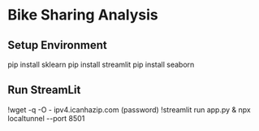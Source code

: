 # Bike Sharing Analysis

## Setup Environment
pip install sklearn
pip install streamlit
pip install seaborn

## Run StreamLit
!wget -q -O - ipv4.icanhazip.com (password)
!streamlit run app.py & npx localtunnel --port 8501
